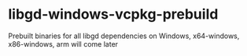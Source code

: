 # libgd-windows-vcpkg-prebuild
Prebuilt binaries for all libgd dependencies on Windows, x64-windows, x86-windows, arm will come later

